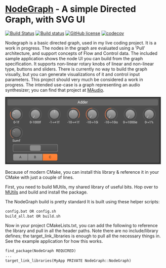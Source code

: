 [NodeGraph](https://github.com/cmaughan/nodegraph) - A simple Directed Graph, with SVG UI
===================================================================================================

[![Build Status](https://travis-ci.org/cmaughan/nodegraph.svg?branch=master)](https://travis-ci.org/cmaughan/nodegraph)
[![Build status](https://ci.appveyor.com/api/projects/status/9hgmooahite233av?svg=true)](https://ci.appveyor.com/project/cmaughan/nodegraph)
[![GitHub license](https://img.shields.io/badge/license-MIT-blue.svg)](https://github.com/cmaughan/zep/blob/master/LICENSE)
[![codecov](https://codecov.io/gh/cmaughan/nodegraph/branch/master/graph/badge.svg)](https://codecov.io/gh/cmaughan/nodegraph)

Nodegraph is a basic directed graph, used in my live coding project.  It is a work in progress.  The nodes in the graph are evaluated using a 'Pull' architecture, and support concepts of Flow and Control data.  The included sample application shows the node UI you can build from the graph specification. It supports non-linear rotary knobs of linear and non-linear type, buttons and sliders.  There is currently no way to build the graph visually, but you can generate visualizations of it and control input parameters.  This project should very much be considered a work in progress.  The intended use-case is a graph representing an audio synthesizer; you can find that project at [MAudio](https://github.com/cmaughan/MAudio).

![ImGui](screenshots/sample.png)

Because of modern CMake, you can install this library & reference it in your CMake with just a couple of lines.

First, you need to build MUtils, my shared library of useful bits. Hop over to [MUtils](https://github.com/cmaughan/MUtils) and build and install the package.

The NodeGraph build is pretty standard
It is built using these helper scripts:

```
config.bat OR config.sh
build_all.bat OR build.sh
```

Now in your project CMakeLists.txt, you can add the following to reference the library and pull in all the header paths.  Note there are no include/library defines; the target_link_libraries is enough to pull all the necessary things in.  See the example application for how this works.

```
find_package(NodeGraph REQUIRED)
...
target_link_libraries(MyApp PRIVATE NodeGraph::NodeGraph)
```


